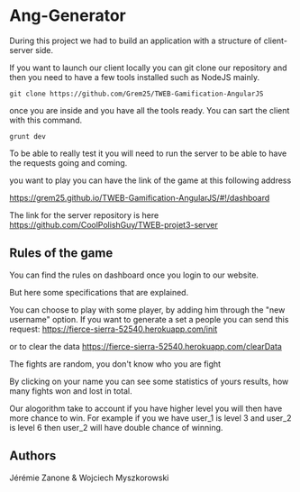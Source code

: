 # Ang-Generator
During this project we had to build an application with a structure of client-server side.

If you want to launch our client locally you can git clone our repository and then you need to have a few tools installed such as NodeJS mainly.

```
git clone https://github.com/Grem25/TWEB-Gamification-AngularJS
```
once you are inside and you have all the tools ready. You can sart the client with this command.
```
grunt dev
```
To be able to really test it you will need to run the server to be able to have the requests going and coming.

you want to play you can have the link of the game at this following address

https://grem25.github.io/TWEB-Gamification-AngularJS/#!/dashboard

The link for the server repository is here
https://github.com/CoolPolishGuy/TWEB-projet3-server

## Rules of the game

You can find the rules on dashboard once you login to our website.

But here some specifications that are explained.

You can choose to play with some player, by adding him through the "new username" option.
If you want to generate a set a people you can send this request:
https://fierce-sierra-52540.herokuapp.com/init

or to clear the data 
https://fierce-sierra-52540.herokuapp.com/clearData

The fights are random, you don't know who you are fight 

By clicking on your name you can see some statistics of yours results, how many fights won and lost in total.

Our alogorithm take to account if you have higher level you will then have more chance to win.
For example if you we have user_1 is level 3 and user_2 is level 6 then user_2 will have double chance of winning.

## Authors
Jérémie Zanone & Wojciech Myszkorowski
